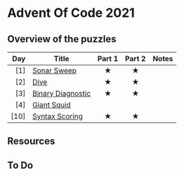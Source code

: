 # Advent Of Code 2021

## Overview of the puzzles

|  Day | Title               | Part 1  | Part 2  | Notes |
|-----:|---------------------|:-------:|:-------:|-------|
|  [1] | [Sonar Sweep]       | &#9733; | &#9733; |       |
|  [2] | [Dive]              | &#9733; | &#9733; |       |
|  [3] | [Binary Diagnostic] | &#9733; | &#9733; |       |
|  [4] | [Giant Squid]       |         |         |       |
| [10] | [Syntax Scoring]    | &#9733; | &#9733; |       |

## Resources

## To Do

[Sonar Sweep]: https://adventofcode.com/2021/day/1
[Dive]: https://adventofcode.com/2021/day/2
[Binary Diagnostic]: https://adventofcode.com/2021/day/3
[Giant Squid]: https://adventofcode.com/2021/day/4
[Syntax Scoring]: https://adventofcode.com/2021/day/5